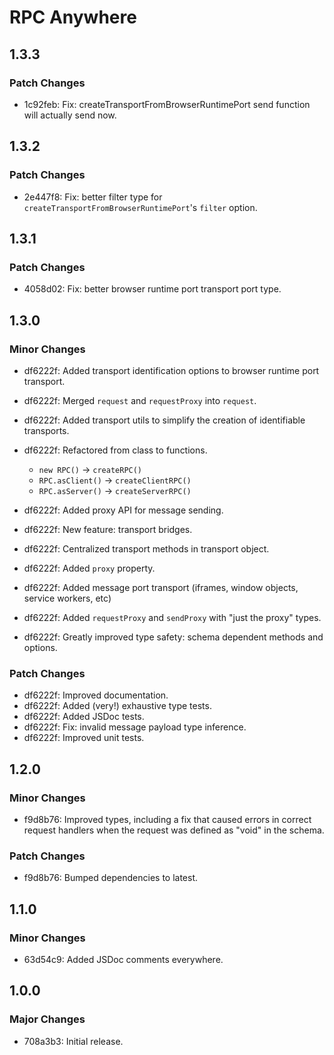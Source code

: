 # RPC Anywhere

## 1.3.3

### Patch Changes

- 1c92feb: Fix: createTransportFromBrowserRuntimePort send function will actually send now.

## 1.3.2

### Patch Changes

- 2e447f8: Fix: better filter type for `createTransportFromBrowserRuntimePort`'s `filter` option.

## 1.3.1

### Patch Changes

- 4058d02: Fix: better browser runtime port transport port type.

## 1.3.0

### Minor Changes

- df6222f: Added transport identification options to browser runtime port transport.
- df6222f: Merged `request` and `requestProxy` into `request`.
- df6222f: Added transport utils to simplify the creation of identifiable transports.
- df6222f: Refactored from class to functions.

  - `new RPC()` -> `createRPC()`
  - `RPC.asClient()` -> `createClientRPC()`
  - `RPC.asServer()` -> `createServerRPC()`

- df6222f: Added proxy API for message sending.
- df6222f: New feature: transport bridges.
- df6222f: Centralized transport methods in transport object.
- df6222f: Added `proxy` property.
- df6222f: Added message port transport (iframes, window objects, service workers, etc)
- df6222f: Added `requestProxy` and `sendProxy` with "just the proxy" types.
- df6222f: Greatly improved type safety: schema dependent methods and options.

### Patch Changes

- df6222f: Improved documentation.
- df6222f: Added (very!) exhaustive type tests.
- df6222f: Added JSDoc tests.
- df6222f: Fix: invalid message payload type inference.
- df6222f: Improved unit tests.

## 1.2.0

### Minor Changes

- f9d8b76: Improved types, including a fix that caused errors in correct request handlers when the request was defined as "void" in the schema.

### Patch Changes

- f9d8b76: Bumped dependencies to latest.

## 1.1.0

### Minor Changes

- 63d54c9: Added JSDoc comments everywhere.

## 1.0.0

### Major Changes

- 708a3b3: Initial release.
